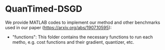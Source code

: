 # QuanTimed-DSGD

We provide MATLAB codes to implement our method and other benchmarks used in our paper (https://arxiv.org/abs/1907.10595): 
- "functions": This folder contains the necessary functions to run each metho, e.g. cost functions and their gradient, quantizer, etc.
